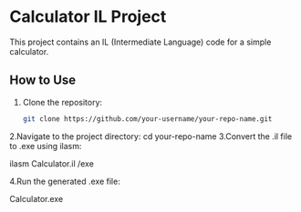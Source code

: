 # Calculator IL Project

This project contains an IL (Intermediate Language) code for a simple calculator.

## How to Use

1. Clone the repository:
   ```bash
   git clone https://github.com/your-username/your-repo-name.git

2.Navigate to the project directory:
cd your-repo-name
3.Convert the .il file to .exe using ilasm:

ilasm Calculator.il /exe

4.Run the generated .exe file:

Calculator.exe

